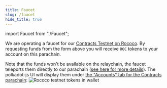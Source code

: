 ```yaml
---
title: Faucet
slug: /faucet
hide_title: true
---
```


import Faucet from "./Faucet";

<Faucet/>

We are operating a faucet for our [Contracts Testnet on Rococo](versioned_docs/version-4.x/testnet/overview.md).
By requesting funds from the form above you will receive `ROC`
tokens to your account on this parachain.

Note that the funds won't be available on the relaychain, the faucet teleports
them  directly to our parachain ([see here for more details](versioned_docs/version-4.x/testnet/overview.md)).
The polkadot-js UI will display them under [the "Accounts" tab for the Contracts parachain](https://polkadot.js.org/apps/?rpc=wss%3A%2F%2Frococo-contracts-rpc.polkadot.io#/accounts):
<img src="/img/roc-in-wallet.png" alt="Rococo testnet tokens in wallet" />
